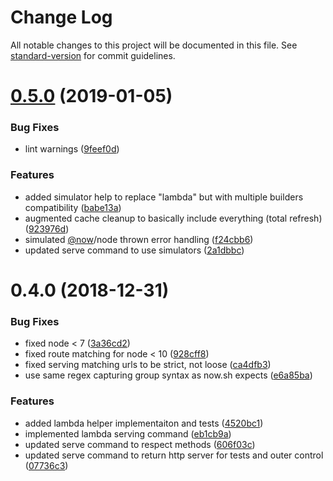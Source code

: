 # Change Log

All notable changes to this project will be documented in this file. See [standard-version](https://github.com/conventional-changelog/standard-version) for commit guidelines.

<a name="0.5.0"></a>
# [0.5.0](https://github.com/lucasconstantino/now-we-test/compare/v0.4.0...v0.5.0) (2019-01-05)


### Bug Fixes

* lint warnings ([9feef0d](https://github.com/lucasconstantino/now-we-test/commit/9feef0d))


### Features

* added simulator help to replace "lambda" but with multiple builders compatibility ([babe13a](https://github.com/lucasconstantino/now-we-test/commit/babe13a))
* augmented cache cleanup to basically include everything (total refresh) ([923976d](https://github.com/lucasconstantino/now-we-test/commit/923976d))
* simulated [@now](https://github.com/now)/node thrown error handling ([f24cbb6](https://github.com/lucasconstantino/now-we-test/commit/f24cbb6))
* updated serve command to use simulators ([2a1dbbc](https://github.com/lucasconstantino/now-we-test/commit/2a1dbbc))



<a name="0.4.0"></a>
# 0.4.0 (2018-12-31)


### Bug Fixes

* fixed node < 7 ([3a36cd2](https://github.com/lucasconstantino/now-we-test/commit/3a36cd2))
* fixed route matching for node < 10 ([928cff8](https://github.com/lucasconstantino/now-we-test/commit/928cff8))
* fixed serving matching urls to be strict, not loose ([ca4dfb3](https://github.com/lucasconstantino/now-we-test/commit/ca4dfb3))
* use same regex capturing group syntax as now.sh expects ([e6a85ba](https://github.com/lucasconstantino/now-we-test/commit/e6a85ba))


### Features

* added lambda helper implementaiton and tests ([4520bc1](https://github.com/lucasconstantino/now-we-test/commit/4520bc1))
* implemented lambda serving command ([eb1cb9a](https://github.com/lucasconstantino/now-we-test/commit/eb1cb9a))
* updated serve command to respect methods ([606f03c](https://github.com/lucasconstantino/now-we-test/commit/606f03c))
* updated serve command to return http server for tests and outer control ([07736c3](https://github.com/lucasconstantino/now-we-test/commit/07736c3))
